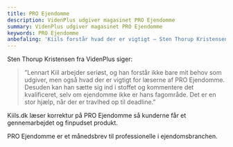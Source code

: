 ```yaml
---
title: PRO Ejendomme
description: VidenPlus udgiver magasinet PRO Ejendomme
summary: VidenPlus udgiver magasinet PRO Ejendomme
keywords: PRO Ejendomme
anbefaling: 'Kiils forstår hvad der er vigtigt — Sten Thorup Kristensen, VidenPlus'
---
```


Sten Thorup Kristensen fra VidenPlus siger:

> ”Lennart Kiil arbejder seriøst, og han forstår ikke bare mit behov som udgiver, men også hvad der er vigtigt for læserne af PRO Ejendomme. Desuden kan han sætte sig ind i stoffet og kommentere det kvalificeret, selv om ejendomme ikke er hans fagområde. Det er en stor hjælp, når der er travlhed op til deadline.”

Kiils.dk læser korrektur på PRO Ejendomme så kunderne får et gennemarbejdet og finpudset produkt.

PRO Ejendomme er et månedsbrev til professionelle i ejendomsbranchen.
